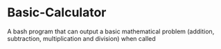 # Basic-Calculator
A bash program that can output a basic mathematical problem (addition, subtraction, multiplication and division) when called
